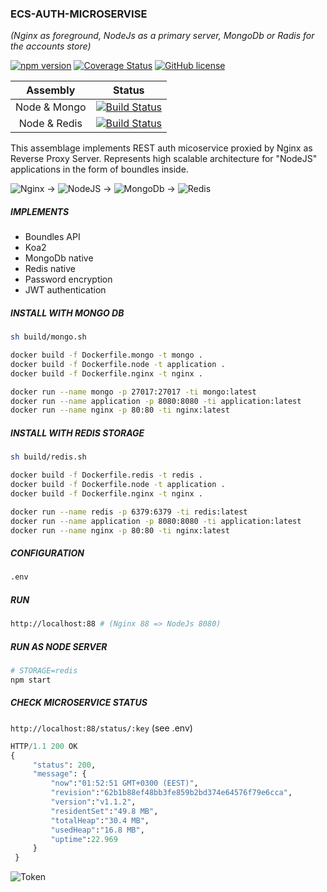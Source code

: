 ### ECS-AUTH-MICROSERVISE
_(Nginx as foreground, NodeJs as a primary server, MongoDb or Radis for the accounts store)_

 [![npm version](https://badge.fury.io/js/ecs-auth-microservice.svg)](https://badge.fury.io/js/ecs-auth-microservice) [![Coverage Status](https://coveralls.io/repos/github/stanislav-web/ecs-auth-microservice/badge.svg?branch=master)](https://coveralls.io/github/stanislav-web/ecs-auth-microservice?branch=master) [![GitHub license](https://img.shields.io/badge/license-AGPL-blue.svg)](https://raw.githubusercontent.com/stanislav-web/ecs-auth-microservice/master/LICENSE)


|  Assembly | Status |
|:-:|:-:|
|Node & Mongo|[![Build Status](https://travis-ci.org/stanislav-web/ecs-auth-microservice.svg?branch=master)](https://travis-ci.org/stanislav-web/ecs-auth-microservice/builds/286316998) | 
|Node & Redis|[![Build Status](https://travis-ci.org/stanislav-web/ecs-auth-microservice.svg?branch=master)](https://travis-ci.org/stanislav-web/ecs-auth-microservice/builds/286316998) |


This assemblage implements REST auth micoservice proxied by Nginx as Reverse Proxy Server.
Represents high scalable architecture for "NodeJS" applications in the form of boundles inside.

![Nginx](https://images.sftcdn.net/images/t_optimized,f_auto/p/6dd52663-2bbf-48e0-a7cc-cdb043b326ef/1544311950/nginx-logo.png) &rightarrow;
![NodeJS](http://bogdanov-blog.ru/wp-content/themes/blogus/img/types/nodejs.png) &rightarrow;
![MongoDb](https://download.asperasoft.com/download/docs/orchestrator/2.6.1/user_win/webhelp/images/plugin_MongodbOperation.png) &rightarrow;
![Redis](https://www.onlinedeliverysoftware.com/wp-content/themes/onlinedeliverysoftware/img/tools-tech/redis.png)

##### IMPLEMENTS
 - Boundles API
 - Koa2
 - MongoDb native
 - Redis native
 - Password encryption
 - JWT authentication
 
##### INSTALL WITH MONGO DB

```bash
sh build/mongo.sh 

docker build -f Dockerfile.mongo -t mongo .
docker build -f Dockerfile.node -t application .
docker build -f Dockerfile.nginx -t nginx .

docker run --name mongo -p 27017:27017 -ti mongo:latest
docker run --name application -p 8080:8080 -ti application:latest
docker run --name nginx -p 80:80 -ti nginx:latest
```

##### INSTALL WITH REDIS STORAGE

```bash
sh build/redis.sh

docker build -f Dockerfile.redis -t redis .
docker build -f Dockerfile.node -t application .
docker build -f Dockerfile.nginx -t nginx .

docker run --name redis -p 6379:6379 -ti redis:latest
docker run --name application -p 8080:8080 -ti application:latest
docker run --name nginx -p 80:80 -ti nginx:latest
```

##### CONFIGURATION
```bash
.env
```

##### RUN
```bash
http://localhost:88 # (Nginx 88 => NodeJs 8080)
```

##### RUN AS NODE SERVER
```bash
# STORAGE=redis
npm start 

```

##### CHECK MICROSERVICE STATUS
`http://localhost:88/status/:key` (see .env)

```python
HTTP/1.1 200 OK
{
     "status": 200,
     "message": {
         "now":"01:52:51 GMT+0300 (EEST)",
         "revision":"62b1b88ef48bb3fe859b2bd374e64576f79e6cca",
         "version":"v1.1.2",
         "residentSet":"49.8 MB",
         "totalHeap":"30.4 MB",
         "usedHeap":"16.8 MB",
         "uptime":22.969
     }
 }
```
![Token](https://uploads.toptal.io/blog/image/958/toptal-blog-image-1426676428399.jpeg)